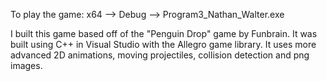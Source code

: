 To play the game: x64 --> Debug --> Program3_Nathan_Walter.exe

I built this game based off of the "Penguin Drop" game by Funbrain. It was built using C++ in Visual Studio with the Allegro game library. It uses more advanced 2D animations, moving projectiles, collision detection and png images.
